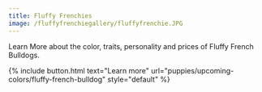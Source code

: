 ```yaml
---
title: Fluffy Frenchies
image: /fluffyfrenchiegallery/fluffyfrenchie.JPG
---
```


Learn More about the color, traits, personality and prices of Fluffy French Bulldogs.


{% include button.html text="Learn more" url="puppies/upcoming-colors/fluffy-french-bulldog" style="default" %}